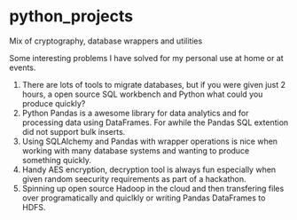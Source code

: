 # python_projects
Mix of cryptography, database wrappers and utilities

Some interesting problems I have solved for my personal use at home or at events.

1) There are lots of tools to migrate databases, but if you were given just 2 hours, a open source SQL workbench and Python what could you produce quickly?
2) Python Pandas is a awesome library for data analytics and for processing data using DataFrames. For awhile the Pandas SQL extention did not support bulk inserts.
3) Using SQLAlchemy and Pandas with wrapper operations is nice when working with many database systems and wanting to produce something quickly.
4) Handy AES encryption, decryption tool is always fun especially when given random seecurity requirements as part of a hackathon.
5) Spinning up open source Hadoop in the cloud and then transfering files over programatically and quiclkly or writing Pandas DataFrames to HDFS.
